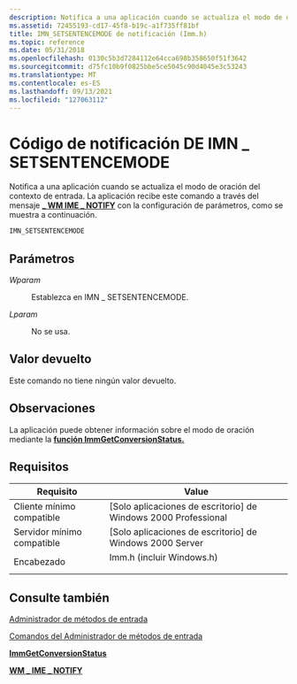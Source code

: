 ```yaml
---
description: Notifica a una aplicación cuando se actualiza el modo de oración del contexto de entrada. La aplicación recibe este comando a través del mensaje \_ WM IME \_ NOTIFY con la configuración de parámetros, como se muestra a continuación.
ms.assetid: 72455193-cd17-45f8-b19c-a1f735ff81bf
title: IMN_SETSENTENCEMODE de notificación (Imm.h)
ms.topic: reference
ms.date: 05/31/2018
ms.openlocfilehash: 0130c5b3d7284112e64cca698b358650f51f3642
ms.sourcegitcommit: d75fc10b9f0825bbe5ce5045c90d4045e3c53243
ms.translationtype: MT
ms.contentlocale: es-ES
ms.lasthandoff: 09/13/2021
ms.locfileid: "127063112"
---
```

# <a name="imn_setsentencemode-notification-code"></a>Código de notificación DE IMN \_ SETSENTENCEMODE

Notifica a una aplicación cuando se actualiza el modo de oración del contexto de entrada. La aplicación recibe este comando a través del mensaje [**\_ WM IME \_ NOTIFY**](wm-ime-notify.md) con la configuración de parámetros, como se muestra a continuación.


```C++
IMN_SETSENTENCEMODE
```



## <a name="parameters"></a>Parámetros

<dl> <dt>

<span id="wParam"></span><span id="wparam"></span><span id="WPARAM"></span>*Wparam*
</dt> <dd>

Establezca en IMN \_ SETSENTENCEMODE.

</dd> <dt>

<span id="lParam"></span><span id="lparam"></span><span id="LPARAM"></span>*Lparam*
</dt> <dd>

No se usa.

</dd> </dl>

## <a name="return-value"></a>Valor devuelto

Este comando no tiene ningún valor devuelto.

## <a name="remarks"></a>Observaciones

La aplicación puede obtener información sobre el modo de oración mediante la [**función ImmGetConversionStatus.**](/windows/desktop/api/Imm/nf-imm-immgetconversionstatus)

## <a name="requirements"></a>Requisitos



| Requisito | Value |
|-------------------------------------|------------------------------------------------------------------------------------------------------|
| Cliente mínimo compatible<br/> | \[Solo aplicaciones de escritorio\] de Windows 2000 Professional<br/>                                           |
| Servidor mínimo compatible<br/> | \[Solo aplicaciones de escritorio\] de Windows 2000 Server<br/>                                                 |
| Encabezado<br/>                   | <dl> <dt>Imm.h (incluir Windows.h)</dt> </dl> |



## <a name="see-also"></a>Consulte también

<dl> <dt>

[Administrador de métodos de entrada](input-method-manager.md)
</dt> <dt>

[Comandos del Administrador de métodos de entrada](input-method-manager-commands.md)
</dt> <dt>

[**ImmGetConversionStatus**](/windows/desktop/api/Imm/nf-imm-immgetconversionstatus)
</dt> <dt>

[**WM \_ IME \_ NOTIFY**](wm-ime-notify.md)
</dt> </dl>

 

 




